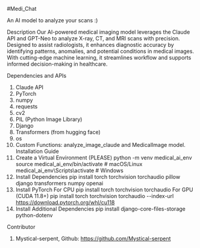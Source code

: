 #Medi_Chat

An AI model to analyze your scans :)

Description
Our AI-powered medical imaging model leverages the Claude API and GPT-Neo to analyze X-ray, CT, and MRI scans with precision. Designed to assist radiologists, it enhances diagnostic accuracy by identifying patterns, anomalies, and potential conditions in medical images. With cutting-edge machine learning, it streamlines workflow and supports informed decision-making in healthcare.

Dependencies and APIs
1. Claude API
2. PyTorch
3. numpy
4. requests
5. cv2
6. PIL (Python Image Library)
7. Django
8. Transformers (from hugging face)
9. os
10. Custom Functions: analyze_image_claude and MedicalImage model.
Installation Guide
1. Create a Virtual Environment (PLEASE)
python -m venv medical_ai_env
source medical_ai_env/bin/activate  # macOS/Linux
medical_ai_env\Scripts\activate   # Windows   
2. Install Dependencies
pip install torch torchvision torchaudio pillow django transformers numpy openai
3. Install PyTorch
For CPU
pip install torch torchvision torchaudio
For GPU (CUDA 11.8+)
pip install torch torchvision torchaudio --index-url https://download.pytorch.org/whl/cu118
4. Install Additional Dependencies
pip install django-core-files-storage python-dotenv

Contributor
1. Mystical-serpent, Github: https://github.com/Mystical-serpent

